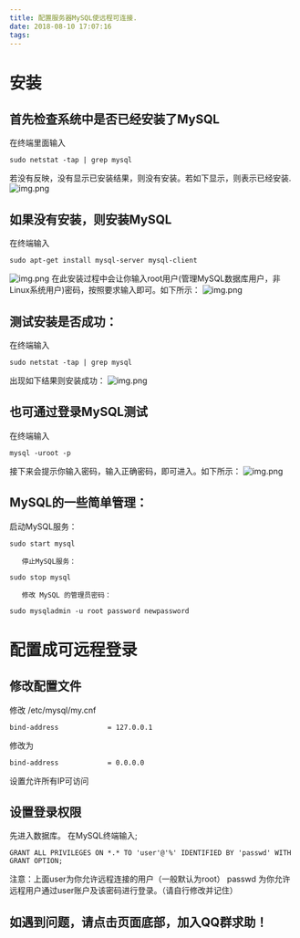 ```yaml
---
title: 配置服务器MySQL使远程可连接.
date: 2018-08-10 17:07:16
tags:
---
```

# 安装
##  首先检查系统中是否已经安装了MySQL
在终端里面输入 
```
sudo netstat -tap | grep mysql
```
若没有反映，没有显示已安装结果，则没有安装。若如下显示，则表示已经安装.
![img.png](http://img.blog.csdn.net/20140117232502859?watermark/2/text/aHR0cDovL2Jsb2cuY3Nkbi5uZXQvbGl6dXFpbmdibG9n/font/5a6L5L2T/fontsize/400/fill/I0JBQkFCMA==/dissolve/70/gravity/Center)
## 如果没有安装，则安装MySQL
在终端输入 
```
sudo apt-get install mysql-server mysql-client
```
![img.png](http://img.blog.csdn.net/20140117232651296?watermark/2/text/aHR0cDovL2Jsb2cuY3Nkbi5uZXQvbGl6dXFpbmdibG9n/font/5a6L5L2T/fontsize/400/fill/I0JBQkFCMA==/dissolve/70/gravity/Center)
在此安装过程中会让你输入root用户(管理MySQL数据库用户，非Linux系统用户)密码，按照要求输入即可。如下所示：
![img.png](http://img.blog.csdn.net/20140117232854781?watermark/2/text/aHR0cDovL2Jsb2cuY3Nkbi5uZXQvbGl6dXFpbmdibG9n/font/5a6L5L2T/fontsize/400/fill/I0JBQkFCMA==/dissolve/70/gravity/Center)
## 测试安装是否成功：
在终端输入  
```
sudo netstat -tap | grep mysql
```
出现如下结果则安装成功：
![img.png](http://img.blog.csdn.net/20140117232502859?watermark/2/text/aHR0cDovL2Jsb2cuY3Nkbi5uZXQvbGl6dXFpbmdibG9n/font/5a6L5L2T/fontsize/400/fill/I0JBQkFCMA==/dissolve/70/gravity/Center)
## 也可通过登录MySQL测试
在终端输入 
```
mysql -uroot -p
```
接下来会提示你输入密码，输入正确密码，即可进入。如下所示：
![img.png](http://img.blog.csdn.net/20140117233308984?watermark/2/text/aHR0cDovL2Jsb2cuY3Nkbi5uZXQvbGl6dXFpbmdibG9n/font/5a6L5L2T/fontsize/400/fill/I0JBQkFCMA==/dissolve/70/gravity/Center)
## MySQL的一些简单管理：
启动MySQL服务：                       
```
sudo start mysql
```

       停止MySQL服务：                       
```
sudo stop mysql
```

       修改 MySQL 的管理员密码：     
```
sudo mysqladmin -u root password newpassword
```
# 配置成可远程登录
## 修改配置文件
修改 /etc/mysql/my.cnf
```
bind-address            = 127.0.0.1
```
修改为
```
bind-address            = 0.0.0.0
```
设置允许所有IP可访问
## 设置登录权限
先进入数据库。
在MySQL终端输入;
```
GRANT ALL PRIVILEGES ON *.* TO 'user'@'%' IDENTIFIED BY 'passwd' WITH GRANT OPTION;
```
注意：上面user为你允许远程连接的用户（一般默认为root）
passwd 为你允许远程用户通过user账户及该密码进行登录。（请自行修改并记住）

## 如遇到问题，请点击页面底部，加入QQ群求助！
